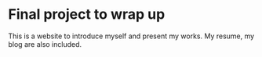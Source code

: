 # Final project to wrap up
This is a website to introduce myself and present my works.
My resume, my blog are also included.